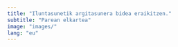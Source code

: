 ```yaml
---
title: "Iluntasunetik argitasunera bidea eraikitzen."
subtitle: "Parean elkartea"
image: "images/"
lang: "eu"
---
```


